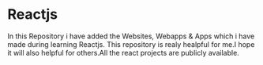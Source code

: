 # Reactjs
 In this Repository i have added the Websites, Webapps & Apps which i have made during learning Reactjs. This repository is realy healpful for me.I hope it will also helpful for 
 others.All the react projects are publicly available. 
